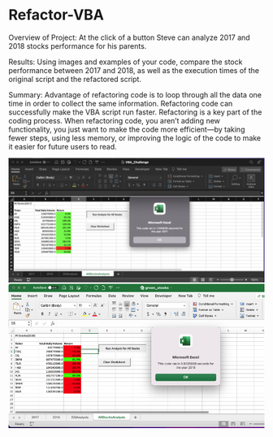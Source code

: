 # Refactor-VBA

Overview of Project: At the click of a button Steve can analyze 2017 and 2018 stocks performance for his parents.

Results: Using images and examples of your code, compare the stock performance between 2017 and 2018, as well as the execution times of the original script and the refactored script.

Summary: Advantage of refactoring code is to loop through all the data one time in order to collect the same information.  Refactoring code can successfully make the VBA script run faster.
Refactoring is a key part of the coding process. When refactoring code, you aren’t adding new functionality, you just want to make the code more efficient—by taking fewer steps, using less memory, or improving the logic of the code to make it easier for future users to read.

![](VBA_Challenge_2017.png)
![](VBA_Challenge_2018.png)
